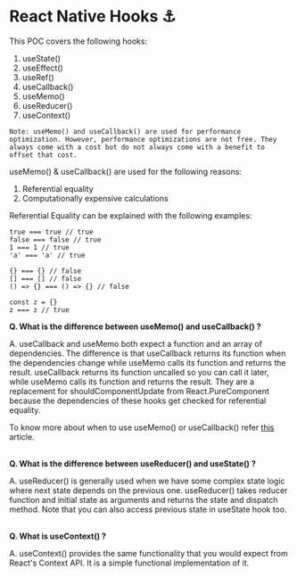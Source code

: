 # React Native Hooks ⚓

This POC covers the following hooks:
1. useState()
2. useEffect()
3. useRef()
4. useCallback()
5. useMemo()
6. useReducer()
7. useContext()


`Note: useMemo() and useCallback() are used for performance optimization. However, performance optimizations are not free. They always come with a cost but do not always come with a benefit to offset that cost.`

useMemo() & useCallback() are used for the following reasons:
1. Referential equality
2. Computationally expensive calculations

Referential Equality can be explained with the following examples:
```
true === true // true
false === false // true
1 === 1 // true
'a' === 'a' // true

{} === {} // false
[] === [] // false
() => {} === () => {} // false

const z = {}
z === z // true
```

<b>Q. What is the difference between useMemo() and useCallback() ?</b>

A. useCallback and useMemo both expect a function and an array of dependencies. The difference is that useCallback returns its function when the dependencies change while useMemo calls its function and returns the result.
useCallback returns its function uncalled so you can call it later, while useMemo calls its function and returns the result.
They are a replacement for shouldComponentUpdate from React.PureComponent because the dependencies of these hooks get checked for referential equality.

To know more about when to use useMemo() or useCallback() refer [this](https://kentcdodds.com/blog/usememo-and-usecallback) article.

<br/>
<b>Q. What is the difference between useReducer() and useState() ?</b>

A. useReducer() is generally used when we have some complex state logic where next state depends on the previous one.
useReducer() takes reducer function and initial state as arguments and returns the state and dispatch method.
Note that you can also access previous state in useState hook too.

<br/>
<b>Q. What is useContext() ?</b>

A. useContext() provides the same functionality that you would expect from React's Context API.
It is a simple functional implementation of it.